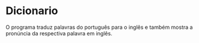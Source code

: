 # Dicionario
O programa traduz palavras do português para o inglês  e também mostra a pronúncia da respectiva palavra em inglês.
